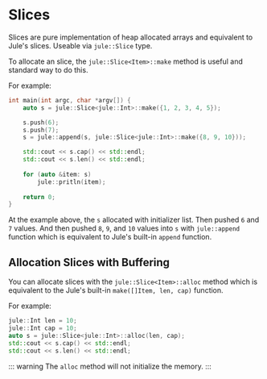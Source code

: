 # Slices

Slices are pure implementation of heap allocated arrays and equivalent to Jule's slices. Useable via `jule::Slice` type.

To allocate an slice, the `jule::Slice<Item>::make` method is useful and standard way to do this.

For example:
```cpp
int main(int argc, char *argv[]) {
    auto s = jule::Slice<jule::Int>::make({1, 2, 3, 4, 5});

    s.push(6);
    s.push(7);
    s = jule::append(s, jule::Slice<jule::Int>::make({8, 9, 10}));

    std::cout << s.cap() << std::endl;
    std::cout << s.len() << std::endl;
 
    for (auto &item: s)
        jule::pritln(item);
 
    return 0;
}
```

At the example above, the `s` allocated with initializer list. Then pushed `6` and `7` values. And then pushed `8`, `9`, and `10` values into `s` with `jule::append` function which is equivalent to Jule's built-in `append` function.

## Allocation Slices with Buffering

You can allocate slices with the `jule::Slice<Item>::alloc` method which is equivalent to the Jule's built-in `make([]Item, len, cap)` function.

For example:
```cpp
jule::Int len = 10;
jule::Int cap = 10;
auto s = jule::Slice<jule::Int>::alloc(len, cap);
std::cout << s.cap() << std::endl;
std::cout << s.len() << std::endl;
```

::: warning
The `alloc` method will not initialize the memory.
:::